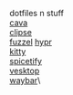 dotfiles n stuff\
[cava](https://github.com/kx1999/dotfiles/tree/master/.config/cava)\
[clipse](https://github.com/kx1999/dotfiles/tree/master/.config/clipse)\
[fuzzel](https://github.com/kx1999/dotfiles/tree/master/.config/fuzzel)
[hypr](https://github.com/kx1999/dotfiles/tree/master/.config/hypr)\
[kitty](https://github.com/kx1999/dotfiles/tree/master/.config/kitty)\
[spicetify](https://github.com/kx1999/dotfiles/tree/master/.config/spicetify)\
[vesktop](https://github.com/kx1999/dotfiles/tree/master/.config/vesktop)\
[waybar](https://github.com/kx1999/dotfiles/tree/master/.config/waybar)\
